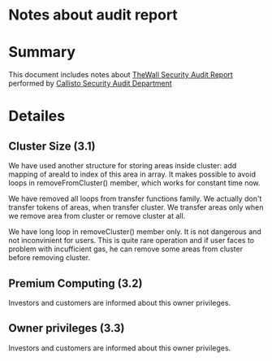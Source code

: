 # Notes about audit report

# Summary

This document includes notes about [TheWall Security Audit Report](https://gist.github.com/yuriy77k/4bd91115389406a43889021f4a86be09) performed by [Callisto Security Audit Department](https://github.com/EthereumCommonwealth/Auditing)

# Detailes

## Cluster Size (3.1)

We have used another structure for storing areas inside cluster: add mapping of areaId to index of this area in array. It makes possible to avoid loops in removeFromCluster() member, which works for constant time now.

We have removed all loops from transfer functions family. We actually don't transfer tokens of areas, when transfer cluster. We transfer areas only when we remove area from cluster or remove cluster at all.

We have long loop in removeCluster() member only. It is not dangerous and not inconvinient for users. This is quite rare operation and if user faces to problem with incufficient gas, he can remove some areas from cluster before removing cluster.

## Premium Computing (3.2)

Investors and customers are informed about this owner privileges.

## Owner privileges (3.3)

Investors and customers are informed about this owner privileges.
